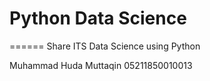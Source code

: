 # Python Data Science
======
Share ITS Data Science using Python

Muhammad Huda Muttaqin
05211850010013